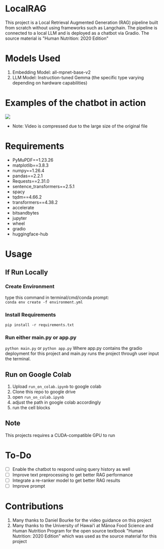 # LocalRAG
This project is a Local Retrieval Augmented Generation (RAG) pipeline built from scratch without using frameworks such as Langchain. The pipeline is connected to a local LLM and is deployed as a chatbot via Gradio. The source material is "Human Nutrition: 2020 Edition"

# Models Used
1. Embedding Model: all-mpnet-base-v2
1. LLM Model: Instruction-tuned Gemma (the specific type varying depending on hardware capabilities)

# Examples of the chatbot in action
<img src="assets/demo_1.5x.gif" />

- Note: Video is compressed due to the large size of the original file
# Requirements
- PyMuPDF==1.23.26
- matplotlib==3.8.3
- numpy==1.26.4
- pandas==2.2.1
- Requests==2.31.0
- sentence_transformers==2.5.1
- spacy
- tqdm==4.66.2
- transformers==4.38.2
- accelerate
- bitsandbytes
- jupyter
- wheel
- gradio
- huggingface-hub

# Usage
## If Run Locally
### Create Environment
type this command in terminal/cmd/conda prompt: <br>
```conda env create -f environment.yml```
### Install Requirements
```pip install -r requirements.txt```
### Run either main.py or app.py
```python main.py``` or ```python app.py```
Where app.py contains the gradio deployment for this project and main.py runs the project through user input the terminal.

## Run on Google Colab
1. Upload ```run_on_colab.ipynb``` to google colab
2. Clone this repo to google drive
3. open ```run_on_colab.ipynb```
4. adjust the path in google colab accordingly
5. run the cell blocks

## Note
This projects requires a CUDA-compatible GPU to run

# To-Do
- [ ] Enable the chatbot to respond using query history as well
- [ ] Improve text preprocessing to get better RAG performance
- [ ] Integrate a re-ranker model to get better RAG results
- [ ] Improve prompt

# Contributions
1. Many thanks to Daniel Bourke for the video guidance on this project
2. Many thanks to the University of Hawai‘i at Mānoa Food Science and Human Nutrition Program for the open source textbook "Human Nutrition: 2020 Edition" which was used as the source material for this project

